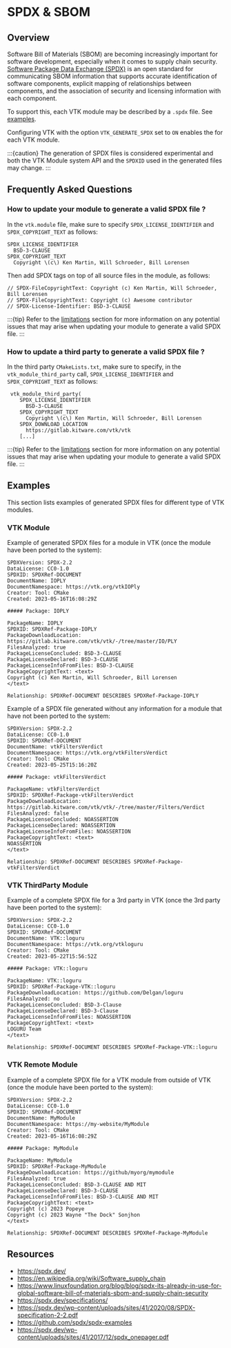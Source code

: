 # SPDX & SBOM

## Overview

Software Bill of Materials (SBOM) are becoming increasingly important for
software development, especially when it comes to supply chain security.
[Software Package Data Exchange (SPDX)](https://spdx.dev/) is an open standard
for communicating SBOM information that supports accurate identification of
software components, explicit mapping of relationships between components,
and the association of security and licensing information with each component.

To support this, each VTK module may be described by a `.spdx` file. See [examples](#examples).

Configuring VTK with the option `VTK_GENERATE_SPDX` set to `ON` enables the
[](/api/cmake/ModuleSystem.md#spdx-files-generation) for each VTK module.

:::{caution}
The generation of SPDX files is considered experimental and both the VTK Module system
API and the `SPDXID` used in the generated files may change.
:::

## Frequently Asked Questions

### How to update your module to generate a valid SPDX file ?

In the `vtk.module` file, make sure to specify `SPDX_LICENSE_IDENTIFIER` and `SPDX_COPYRIGHT_TEXT`
as follows:

```
SPDX_LICENSE_IDENTIFIER
  BSD-3-CLAUSE
SPDX_COPYRIGHT_TEXT
  Copyright \(c\) Ken Martin, Will Schroeder, Bill Lorensen
```

Then add SPDX tags on top of all source files in the module, as follows:

```
// SPDX-FileCopyrightText: Copyright (c) Ken Martin, Will Schroeder, Bill Lorensen
// SPDX-FileCopyrightText: Copyright (c) Awesome contributor
// SPDX-License-Identifier: BSD-3-CLAUSE
```

:::{tip}
Refer to the [limitations](/api/cmake/ModuleSystem.md#limitations) section for more
information on any potential issues that may arise when updating your module to generate
a valid SPDX file.
:::

### How to update a third party to generate a valid SPDX file ?

In the third party `CMakeLists.txt`, make sure to specify, in the `vtk_module_third_party` call,
`SPDX_LICENSE_IDENTIFIER` and `SPDX_COPYRIGHT_TEXT` as follows:

```
 vtk_module_third_party(
    SPDX_LICENSE_IDENTIFIER
      BSD-3-CLAUSE
    SPDX_COPYRIGHT_TEXT
      Copyright \(c\) Ken Martin, Will Schroeder, Bill Lorensen
    SPDX_DOWNLOAD_LOCATION
      https://gitlab.kitware.com/vtk/vtk
    [...]
```

:::{tip}
Refer to the [limitations](/api/cmake/ModuleSystem.md#limitations) section for more
information on any potential issues that may arise when updating your module to generate
a valid SPDX file.
:::

## Examples

This section lists examples of generated SPDX files for different type of VTK modules.

### VTK Module

Example of generated SPDX files for a module in VTK (once the module have been ported to the system):

```
SPDXVersion: SPDX-2.2
DataLicense: CC0-1.0
SPDXID: SPDXRef-DOCUMENT
DocumentName: IOPLY
DocumentNamespace: https://vtk.org/vtkIOPly
Creator: Tool: CMake
Created: 2023-05-16T16:08:29Z

##### Package: IOPLY

PackageName: IOPLY
SPDXID: SPDXRef-Package-IOPLY
PackageDownloadLocation: https://gitlab.kitware.com/vtk/vtk/-/tree/master/IO/PLY
FilesAnalyzed: true
PackageLicenseConcluded: BSD-3-CLAUSE
PackageLicenseDeclared: BSD-3-CLAUSE
PackageLicenseInfoFromFiles: BSD-3-CLAUSE
PackageCopyrightText: <text>
Copyright (c) Ken Martin, Will Schroeder, Bill Lorensen
</text>

Relationship: SPDXRef-DOCUMENT DESCRIBES SPDXRef-Package-IOPLY
```

Example of a SPDX file generated without any information for a module that have not been ported to the system:

```
SPDXVersion: SPDX-2.2
DataLicense: CC0-1.0
SPDXID: SPDXRef-DOCUMENT
DocumentName: vtkFiltersVerdict
DocumentNamespace: https://vtk.org/vtkFiltersVerdict
Creator: Tool: CMake
Created: 2023-05-25T15:16:20Z

##### Package: vtkFiltersVerdict

PackageName: vtkFiltersVerdict
SPDXID: SPDXRef-Package-vtkFiltersVerdict
PackageDownloadLocation: https://gitlab.kitware.com/vtk/vtk/-/tree/master/Filters/Verdict
FilesAnalyzed: false
PackageLicenseConcluded: NOASSERTION
PackageLicenseDeclared: NOASSERTION
PackageLicenseInfoFromFiles: NOASSERTION
PackageCopyrightText: <text>
NOASSERTION
</text>

Relationship: SPDXRef-DOCUMENT DESCRIBES SPDXRef-Package-vtkFiltersVerdict
```

### VTK ThirdParty Module

Example of a complete SPDX file for a 3rd party in VTK (once the 3rd party have been ported to the system):

```
SPDXVersion: SPDX-2.2
DataLicense: CC0-1.0
SPDXID: SPDXRef-DOCUMENT
DocumentName: VTK::loguru
DocumentNamespace: https://vtk.org/vtkloguru
Creator: Tool: CMake
Created: 2023-05-22T15:56:52Z

##### Package: VTK::loguru

PackageName: VTK::loguru
SPDXID: SPDXRef-Package-VTK::loguru
PackageDownloadLocation: https://github.com/Delgan/loguru
FilesAnalyzed: no
PackageLicenseConcluded: BSD-3-Clause
PackageLicenseDeclared: BSD-3-Clause
PackageLicenseInfoFromFiles: NOASSERTION
PackageCopyrightText: <text>
LOGURU Team
</text>

Relationship: SPDXRef-DOCUMENT DESCRIBES SPDXRef-Package-VTK::loguru
```

### VTK Remote Module

Example of a complete SPDX file for a VTK module from outside of VTK (once the module have been ported to the system):

```
SPDXVersion: SPDX-2.2
DataLicense: CC0-1.0
SPDXID: SPDXRef-DOCUMENT
DocumentName: MyModule
DocumentNamespace: https://my-website/MyModule
Creator: Tool: CMake
Created: 2023-05-16T16:08:29Z

##### Package: MyModule

PackageName: MyModule
SPDXID: SPDXRef-Package-MyModule
PackageDownloadLocation: https://github/myorg/mymodule
FilesAnalyzed: true
PackageLicenseConcluded: BSD-3-CLAUSE AND MIT
PackageLicenseDeclared: BSD-3-CLAUSE
PackageLicenseInfoFromFiles: BSD-3-CLAUSE AND MIT
PackageCopyrightText: <text>
Copyright (c) 2023 Popeye
Copyright (c) 2023 Wayne "The Dock" Sonjhon
</text>

Relationship: SPDXRef-DOCUMENT DESCRIBES SPDXRef-Package-MyModule
```

## Resources

- https://spdx.dev/
- https://en.wikipedia.org/wiki/Software_supply_chain
- https://www.linuxfoundation.org/blog/blog/spdx-its-already-in-use-for-global-software-bill-of-materials-sbom-and-supply-chain-security
- https://spdx.dev/specifications/
- https://spdx.dev/wp-content/uploads/sites/41/2020/08/SPDX-specification-2-2.pdf
- https://github.com/spdx/spdx-examples
- https://spdx.dev/wp-content/uploads/sites/41/2017/12/spdx_onepager.pdf
